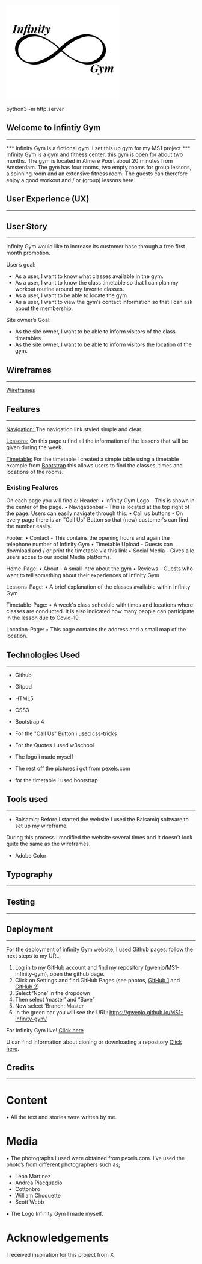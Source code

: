 <img src="assets/images/logo.jpg" style="center;" width="300" height="250">

python3 -m http.server

## Welcome to Infintiy Gym
---
*** Infinity Gym is a fictional gym. I set this up gym for my MS1 project *** <br>
Infinity Gym is a gym and fitness center, this gym is open for about two months. The gym is located in Almere Poort about 20 minutes from Amsterdam. The gym has four rooms, two empty rooms for group lessons, a spinning room and an extensive fitness room.
The guests can therefore enjoy a good workout and / or (group) lessons here.

## User Experience (UX)
---
## User Story
---
Infinity Gym would like to increase its customer base through a free first month promotion.

User’s goal:
* As a user, I want to know what classes available in the gym.
* As a user, I want to know the class timetable so that I can plan my workout routine around my favorite classes.
* As a user, I want to be able to locate the gym
* As a user, I want to view the gym’s contact information so that I can ask about the membership.

Site owner’s Goal:
* As the site owner, I want to be able to inform visitors of the class timetables
* As the site owner, I want to be able to inform visitors the location of the gym.


## Wireframes
---

<a href="assets/documents/wireframes.pdf" target="_blank">Wireframes</a>


## Features
---
<u>Navigation: </u>The navigation link styled simple and clear.

<u>Lessons:</u> On this page u find all the information of the lessons that will be given during the week.

<u>Timetable:</u> For the timetable I created a simple table using a timetable example  from [Bootstrap](https://www.bootstrap.com)
this allows users to find the classes, times and locations of the rooms.

### Existing Features ###
On each page you will find a:
Header:
• Infinity Gym Logo - This is shown in the center of the page.
• Navigationbar - This is located at the top right of the page. Users can easily navigate through this.
• Call us buttons - On every page there is an "Call Us" Button so that (new) customer's can find the number easily.

Footer:
• Contact - This contains the opening hours and again the telephone number of Infinity Gym
• Timetable Upload - Guests can download and / or print the timetable via this link
• Social Media - Gives alle users acces to our social Media platforms. 


Home-Page:
• About - A small intro about the gym
• Reviews - Guests who want to tell something about their experiences of Infinity Gym

Lessons-Page:
• A brief explanation of the classes available within Infinity Gym

Timetable-Page:
• A week's class schedule with times and locations where classes are conducted. It is also 
indicated how many people can participate in the lesson due to Covid-19.

Location-Page:
• This page contains the address and a small map of the location.

## Technologies Used
---

* Github
* Gitpod
* HTML5 
* CSS3
* Bootstrap 4

* For the "Call Us" Button i used css-tricks

* For the Quotes i used w3school

* The logo i made myself

* The rest off the pictures i got from pexels.com

* for the timetable i used bootstrap

## Tools used
---

* Balsamiq:
  Before I started the website I used the Balsamiq software to set up my wireframe. <br>

During this process I modified the website several times and it doesn't look quite the same as the wireframes.

* Adobe Color

## Typography
---

## Testing
---

## Deployment
---
For the deployment of infinity Gym website, I used Github pages. follow the next steps to my URL:

1.	Log in to my GitHub account and find my repository (gwenjo/MS1-infinity-gym), open the github page.
2.	Click on Settings and find GitHub Pages (see photos, [GitHub 1](/assets/documents/github1.jpg) and [GitHub 2](./assets/documents/github2.png))
3.	Select ‘None’ in the dropdown 
4.	Then select ‘master’ and “Save”
5.	Now select ‘Branch: Master
6.	In the green bar you will see the URL: https://gwenjo.github.io/MS1-infinity-gym/


For Infinity Gym live! [Click here](https://gwenjo.github.io/MS1-infinity-gym/)

U can find information about cloning or downloading a repository [Click here](https://docs.github.com/en/free-pro-team@latest/github/creating-cloning-and-archiving-repositories/cloning-a-repository).

## Credits
---

# Content
•	All the text and stories were written by me.

# Media
•	The photographs I used were obtained from pexels.com. I’ve used the photo’s from different photographers such as;
-	Leon Martinez
-	Andrea Piacquadio
-	Cottonbro
-   William Choquette
-   Scott Webb


•	The Logo Infinity Gym I made myself.


# Acknowledgements
I received inspiration for this project from X


